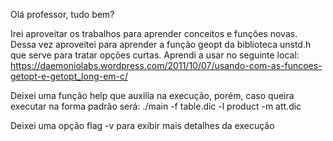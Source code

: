 Olá professor, tudo bem?

Irei aproveitar os trabalhos para aprender conceitos e funções novas. Dessa vez aproveitei para
aprender a função geopt da biblioteca unstd.h que serve para tratar opções curtas. Aprendi a usar no
seguinte local:
https://daemoniolabs.wordpress.com/2011/10/07/usando-com-as-funcoes-getopt-e-getopt_long-em-c/

Deixei uma função help que auxilia na execução, porém, caso queira executar na forma padrão será:
./main -f table.dic -l product -m att.dic

Deixei uma opção flag -v para exibir mais detalhes da execução
